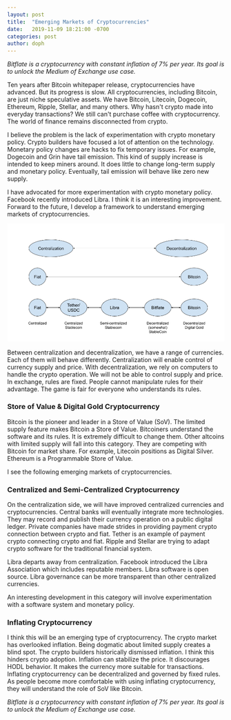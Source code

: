 ```yaml
---
layout: post
title:  "Emerging Markets of Cryptocurrencies"
date:   2019-11-09 18:21:00 -0700
categories: post
author: doph
---
```


*Bitflate is a cryptocurrency with constant inflation of 7% per year. Its goal is to unlock the Medium of Exchange use case.*

Ten years after Bitcoin whitepaper release, cryptocurrencies have advanced. But its progress is slow. All cryptocurrencies, including Bitcoin, are just niche speculative assets. We have Bitcoin, Litecoin, Dogecoin, Ethereum, Ripple, Stellar, and many others. Why hasn't crypto made into everyday transactions? We still can't purchase coffee with cryptocurrency. The world of finance remains disconnected from crypto.

I believe the problem is the lack of experimentation with crypto monetary policy. Crypto builders have focused a lot of attention on the technology. Monetary policy changes are hacks to fix temporary issues. For example, Dogecoin and Grin have tail emission. This kind of supply increase is intended to keep miners around. It does little to change long-term supply and monetary policy. Eventually, tail emission will behave like zero new supply.

I have advocated for more experimentation with crypto monetary policy. Facebook recently introduced Libra. I think it is an interesting improvement. Forward to the future, I develop a framework to understand emerging markets of cryptocurrencies.

![Figure 1](/assets/images/CryptoCentralizationDecentralization.png)

Between centralization and decentralization, we have a range of currencies. Each of them will behave differently. Centralization will enable control of currency supply and price. With decentralization, we rely on computers to handle the crypto operation. We will not be able to control supply and price. In exchange, rules are fixed. People cannot manipulate rules for their advantage. The game is fair for everyone who understands its rules.

### Store of Value & Digital Gold Cryptocurrency

Bitcoin is the pioneer and leader in a Store of Value (SoV). The limited supply feature makes Bitcoin a Store of Value. Bitcoiners understand the software and its rules. It is extremely difficult to change them. Other altcoins with limited supply will fall into this category. They are competing with Bitcoin for market share. For example, Litecoin positions as Digital Silver. Ethereum is a Programmable Store of Value.

I see the following emerging markets of cryptocurrencies.

### Centralized and Semi-Centralized Cryptocurrency

On the centralization side, we will have improved centralized currencies and cryptocurrencies. Central banks will eventually integrate more technologies. They may record and publish their currency operation on a public digital ledger. Private companies have made strides in providing payment crypto connection between crypto and fiat. Tether is an example of payment crypto connecting crypto and fiat. Ripple and Stellar are trying to adapt crypto software for the traditional financial system.

Libra departs away from centralization. Facebook introduced the Libra Association which includes reputable members. Libra software is open source. Libra governance can be more transparent than other centralized currencies.

An interesting development in this category will involve experimentation with a software system and monetary policy.

### Inflating Cryptocurrency

I think this will be an emerging type of cryptocurrency. The crypto market has overlooked inflation. Being dogmatic about limited supply creates a blind spot. The crypto builders historically dismissed inflation. I think this hinders crypto adoption. Inflation can stabilize the price. It discourages HODL behavior. It makes the currency more suitable for transactions. Inflating cryptocurrency can be decentralized and governed by fixed rules. As people become more comfortable with using inflating cryptocurrency, they will understand the role of SoV like Bitcoin.

*Bitflate is a cryptocurrency with constant inflation of 7% per year. Its goal is to unlock the Medium of Exchange use case.*